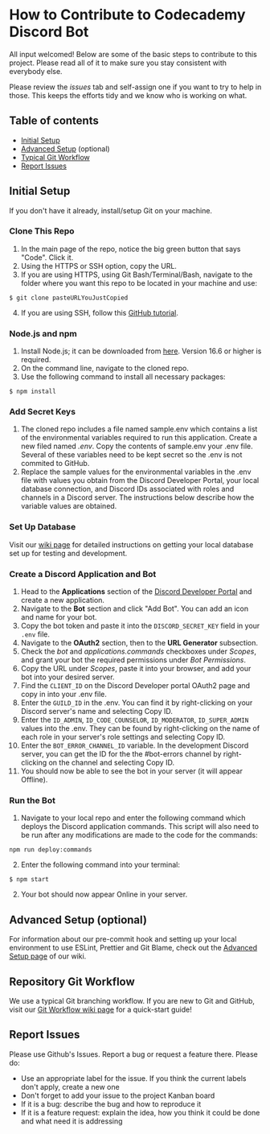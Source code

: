 # How to Contribute to Codecademy Discord Bot

All input welcomed! Below are some of the basic steps to contribute to this project. Please read all of it to make sure you stay consistent with everybody else.

Please review the _issues_ tab and self-assign one if you want to try to help in those. This keeps the efforts tidy and we know who is working on what.

## Table of contents

- [Initial Setup](#initial-setup)
- [Advanced Setup](#advanced-setup-optional) (optional)
- [Typical Git Workflow](#repository-git-workflow)
- [Report Issues](#report-issues)

## Initial Setup

If you don't have it already, install/setup Git on your machine.

### Clone This Repo

1. In the main page of the repo, notice the big green button that says "Code". Click it.
2. Using the HTTPS or SSH option, copy the URL.
3. If you are using HTTPS, using Git Bash/Terminal/Bash, navigate to the folder where you want this repo to be located in your machine and use:

```
$ git clone pasteURLYouJustCopied
```

4. If you are using SSH, follow this [GitHub tutorial](https://docs.github.com/en/github/authenticating-to-github/connecting-to-github-with-ssh).

### Node.js and npm

1. Install Node.js; it can be downloaded from [here](https://nodejs.org/en/). Version 16.6 or higher is required.
2. On the command line, navigate to the cloned repo.
3. Use the following command to install all necessary packages:

```
$ npm install
```

### Add Secret Keys

1. The cloned repo includes a file named sample.env which contains a list of the environmental variables required to run this application. Create a new filed named _.env_. Copy the contents of sample.env your .env file. Several of these variables need to be kept secret so the .env is not commited to GitHub.
2. Replace the sample values for the environmental variables in the .env file with values you obtain from the Discord Developer Portal, your local database connection, and Discord IDs associated with roles and channels in a Discord server. The instructions below describe how the variable values are obtained.

### Set Up Database

Visit our [wiki page](https://github.com/CodecademyCommunity/codecademy-discord-bot/wiki/Database-stuff) for detailed instructions on getting your local database set up for testing and development.

### Create a Discord Application and Bot

1. Head to the **Applications** section of the [Discord Developer Portal](https://discord.com/developers/applications) and create a new application.
2. Navigate to the **Bot** section and click "Add Bot". You can add an icon and name for your bot.
3. Copy the bot token and paste it into the `DISCORD_SECRET_KEY` field in your `.env` file.
4. Navigate to the **OAuth2** section, then to the **URL Generator** subsection.
5. Check the _bot_ and _applications.commands_ checkboxes under _Scopes_, and grant your bot the required permissions under _Bot Permissions_.
6. Copy the URL under _Scopes_, paste it into your browser, and add your bot into your desired server.
7. Find the `CLIENT_ID` on the Discord Developer portal OAuth2 page and copy in into your .env file.
8. Enter the `GUILD_ID` in the .env. You can find it by right-clicking on your Discord server's name and selecting Copy ID.
9. Enter the `ID_ADMIN`, `ID_CODE_COUNSELOR`, `ID_MODERATOR`, `ID_SUPER_ADMIN` values into the .env. They can be found by right-clicking on the name of each role in your server's role settings and selecting Copy ID.
10. Enter the `BOT_ERROR_CHANNEL_ID` variable. In the development Discord server, you can get the ID for the the #bot-errors channel by right-clicking on the channel and selecting Copy ID.
11. You should now be able to see the bot in your server (it will appear Offline).

### Run the Bot

1. Navigate to your local repo and enter the following command which deploys the Discord application commands. This script will also need to be run after any modifications are made to the code for the commands:

```
npm run deploy:commands
```

2. Enter the following command into your terminal:

```
$ npm start
```

2. Your bot should now appear Online in your server.

## Advanced Setup (optional)

For information about our pre-commit hook and setting up your local environment to use ESLint, Prettier and Git Blame, check out the [Advanced Setup page](https://github.com/CodecademyCommunity/codecademy-discord-bot/wiki/Advanced-Setup) of our wiki.

## Repository Git Workflow

We use a typical Git branching workflow. If you are new to Git and GitHub, visit our [Git Workflow wiki page](https://github.com/CodecademyCommunity/codecademy-discord-bot/wiki/Git-Workflow) for a quick-start guide!

## Report Issues

Please use Github's Issues. Report a bug or request a feature there. Please do:

- Use an appropriate label for the issue. If you think the current labels don't apply, create a new one
- Don't forget to add your issue to the project Kanban board
- If it is a bug: describe the bug and how to reproduce it
- If it is a feature request: explain the idea, how you think it could be done and what need it is addressing
